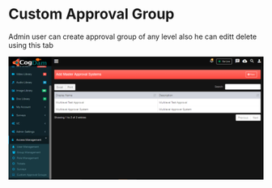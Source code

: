 # Custom Approval Group

Admin user can create approval group of any level also he can editt delete using this tab

![](../../.gitbook/assets/image%20%2890%29.png)

